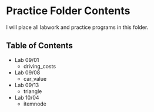 # Practice Folder Contents

I will place all labwork and practice programs in this folder.

## Table of Contents

* Lab 09/01
  * driving_costs
* Lab 09/08
  * car_value
* Lab 09/13
  * triangle
* Lab 10/04
  * itemnode
